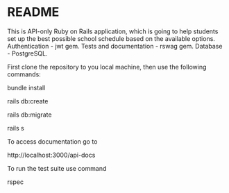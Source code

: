 # README

This is API-only Ruby on Rails application, 
which is going to help students set up the best possible 
school schedule based on the available options.
Authentication - jwt gem.
Tests and documentation - rswag gem.
Database - PostgreSQL.

First clone the repository to you local machine, 
then use the following commands:

bundle install

rails db:create

rails db:migrate

rails s

To access documentation go to

http://localhost:3000/api-docs

To run the test suite use command

rspec